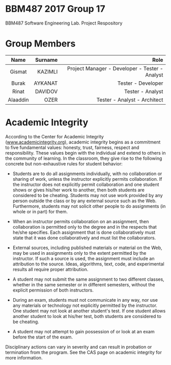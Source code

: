 # BBM487 2017 Group 17 
BBM487 Software Engineering Lab. Project Respository

# Group Members

| Name          | Surname     | Role                                           |
|:-------------:| -----------:| ----------------------------------------------:|
| Gismat        | KAZIMLI     | Project Manager - Developer - Tester - Analyst |
| Burak         | AYKANAT     | Tester - Developer                             |
| Rinat         | DAVIDOV     | Tester - Analyst                               |
| Alaaddin      | OZER        | Tester - Analyst - Architect                   |

# Academic Integrity

According to the Center for Academic Integrity (www.academicintegrity.org), academic integrity begins as a commitment to five fundamental values: honesty, trust, fairness, respect and responsibility. These values begin with the individual and extend to others in the community of learning. In the classroom, they give rise to the following concrete but non-exhaustive rules for student behavior:

  - Students are to do all assignments individually, with no collaboration or sharing of work, unless the instructor explicitly permits collaboration. If the instructor does not explicitly permit collaboration and one student shows or gives his/her work to another, then both students are considered to be cheating. Students may not use work provided by any person outside the class or by any external source such as the Web. Furthermore, students may not solicit other people to do assignments (in whole or in part) for them.

  - When an instructor permits collaboration on an assignment, then collaboration is permitted only to the degree and in the respects that he/she specifies. Each assignment that is done collaboratively must state that it was done collaboratively and must list the collaborators.

  - External sources, including published materials or material on the Web, may be used in assignments only to the extent permitted by the instructor. If such a source is used, the assignment must include an attribution to the source. Ideas, algorithms, text, code, and experimental results all require proper attribution.

  - A student may not submit the same assignment to two different classes, whether in the same semester or in different semesters, without the explicit permission of both instructors.

  - During an exam, students must not communicate in any way, nor use any materials or technology not explicitly permitted by the instructor. One student may not look at another student's test. If one student allows another student to look at his/her test, both students are considered to be cheating.

  - A student may not attempt to gain possession of or look at an exam before the start of the exam.

Disciplinary actions can vary in severity and can result in probation or termination from the program. See the CAS page on academic integrity for more information.

